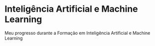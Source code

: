 # Inteligência Artificial e Machine Learning
Meu progresso durante a Formação em Inteligência Artificial e Machine Learning
